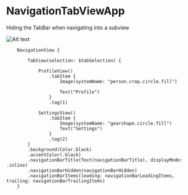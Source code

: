 # NavigationTabViewApp

Hiding the TabBar when navigating into a subview

![Alt text](https://media.giphy.com/media/LIUse2tXFBrUVHgyKD/giphy.gif)



        NavigationView {
            
            TabView(selection: $tabSelection) {
                
                ProfileView()
                    .tabItem {
                        Image(systemName: "person.crop.circle.fill")
                        
                        Text("Profile")
                    }
                    .tag(1)
                
                SettingsView()
                    .tabItem {
                        Image(systemName: "gearshape.circle.fill")
                        Text("Settings")
                    }
                    .tag(2)
            }
            .background(Color.black)
            .accentColor(.black)
            .navigationBarTitle(Text(navigationBarTitle), displayMode: .inline)
            .navigationBarHidden(navigationBarHidden)
            .navigationBarItems(leading: navigationBarLeadingItems, trailing: navigationBarTrailingItems)
        }
